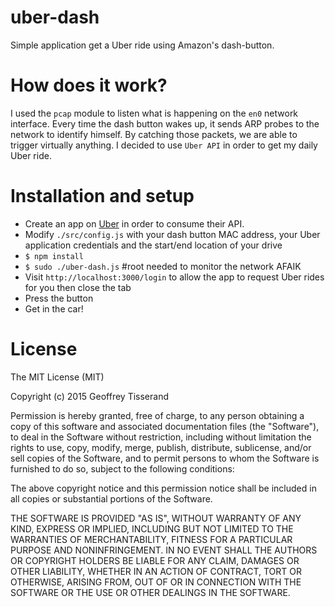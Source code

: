 
uber-dash
===
Simple application get a Uber ride using Amazon's dash-button.


How does it work?
===
I used the `pcap` module to listen what is happening on the `en0` network interface.
Every time the dash button wakes up, it sends ARP probes to the network to identify himself.
By catching those packets, we are able to trigger virtually anything.
I decided to use `Uber API` in order to get my daily Uber ride.

Installation and setup
===
 - Create an app on [Uber](https://developer.uber.com/dashboard) in order to consume their API.
 - Modify `./src/config.js` with your dash button MAC address, your Uber application credentials and the start/end location of your drive 
 - `$ npm install`
 - `$ sudo ./uber-dash.js` #root needed to monitor the network AFAIK
 - Visit `http://localhost:3000/login` to allow the app to request Uber rides for you then close the tab
 - Press the button
 - Get in the car!



License
===
The MIT License (MIT)

Copyright (c) 2015 Geoffrey Tisserand

Permission is hereby granted, free of charge, to any person obtaining a copy
of this software and associated documentation files (the "Software"), to deal
in the Software without restriction, including without limitation the rights
to use, copy, modify, merge, publish, distribute, sublicense, and/or sell
copies of the Software, and to permit persons to whom the Software is
furnished to do so, subject to the following conditions:

The above copyright notice and this permission notice shall be included in all
copies or substantial portions of the Software.

THE SOFTWARE IS PROVIDED "AS IS", WITHOUT WARRANTY OF ANY KIND, EXPRESS OR
IMPLIED, INCLUDING BUT NOT LIMITED TO THE WARRANTIES OF MERCHANTABILITY,
FITNESS FOR A PARTICULAR PURPOSE AND NONINFRINGEMENT. IN NO EVENT SHALL THE
AUTHORS OR COPYRIGHT HOLDERS BE LIABLE FOR ANY CLAIM, DAMAGES OR OTHER
LIABILITY, WHETHER IN AN ACTION OF CONTRACT, TORT OR OTHERWISE, ARISING FROM,
OUT OF OR IN CONNECTION WITH THE SOFTWARE OR THE USE OR OTHER DEALINGS IN THE
SOFTWARE.
